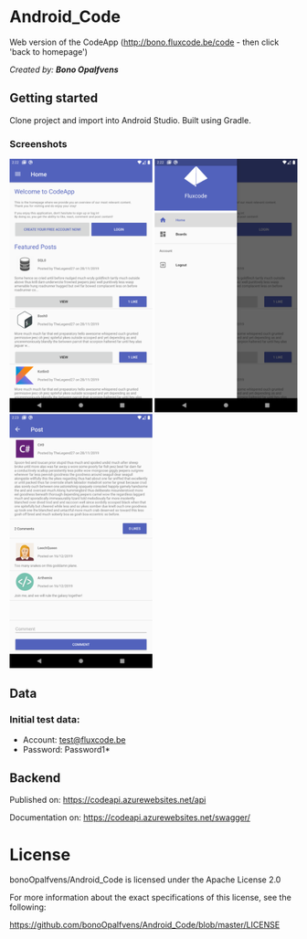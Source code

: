 # Android_Code
Web version of the CodeApp (http://bono.fluxcode.be/code - then click 'back to homepage')

*Created by: **Bono Opalfvens***

## Getting started
Clone project and import into Android Studio.
Built using Gradle.

### Screenshots
<div>
<img src="https://github.com/bonoOpalfvens/Android_Code/blob/master/ReadMe/Home.png" width="250">
<img src="https://github.com/bonoOpalfvens/Android_Code/blob/master/ReadMe/Menu.png" width="250">
<img src="https://github.com/bonoOpalfvens/Android_Code/blob/master/ReadMe/Post.png" width="250">
</div>

## Data
### Initial test data:
- Account: test@fluxcode.be 
- Password: Password1*

## Backend
Published on: https://codeapi.azurewebsites.net/api

Documentation on: https://codeapi.azurewebsites.net/swagger/

# License
bonoOpalfvens/Android_Code is licensed under the Apache License 2.0

For more information about the exact specifications of this license, see the following: 

https://github.com/bonoOpalfvens/Android_Code/blob/master/LICENSE
